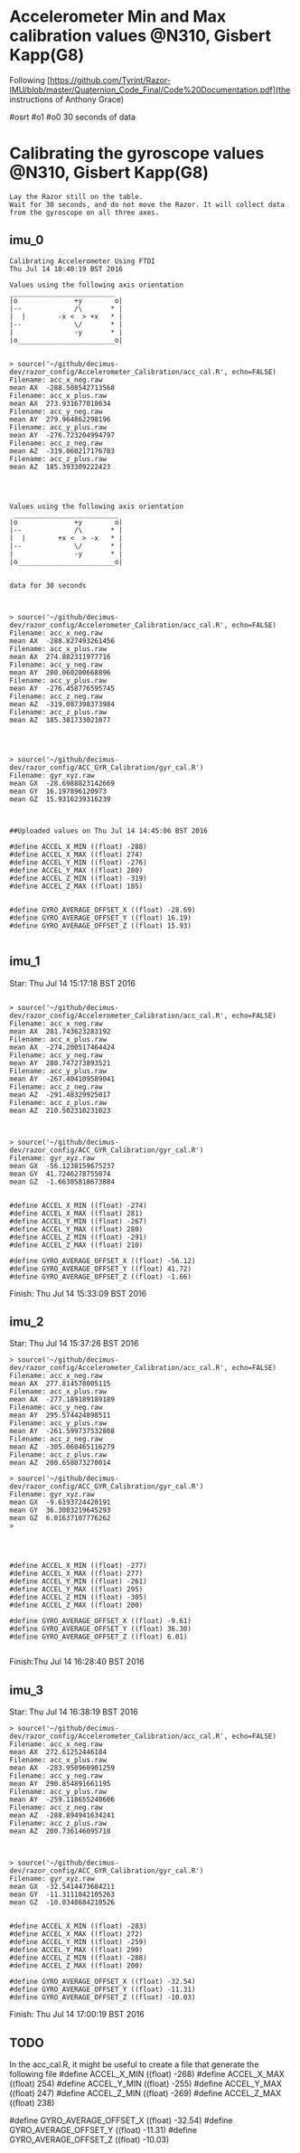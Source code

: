 
Accelerometer Min and Max calibration values @N310, Gisbert Kapp(G8)
====================================================================

Following [https://github.com/Tyrint/Razor-IMU/blob/master/Quaternion_Code_Final/Code%20Documentation.pdf](the instructions of Anthony Grace)




#osrt #o1 #o0
30 seconds of data


Calibrating the gyroscope values @N310, Gisbert Kapp(G8)
====================================================================
    Lay the Razor still on the table.  
    Wait for 30 seconds, and do not move the Razor. It will collect data from the gyroscope on all three axes.  


imu_0
---


```
Calibrating Accelerometer Using FTDI
Thu Jul 14 10:40:19 BST 2016

Values using the following axis orientation
__________________________
|o              +y        o|
|--             /\       * |
|  |        -x <  > +x   * |
|--             \/       * |
|               -y       * |
|o________________________o|


> source('~/github/decimus-dev/razor_config/Accelerometer_Calibration/acc_cal.R', echo=FALSE)
Filename: acc_x_neg.raw
mean AX  -288.508542713568
Filename: acc_x_plus.raw
mean AX  273.931677018634
Filename: acc_y_neg.raw
mean AY  279.964862298196
Filename: acc_y_plus.raw
mean AY  -276.723204994797
Filename: acc_z_neg.raw
mean AZ  -319.060217176703
Filename: acc_z_plus.raw
mean AZ  185.393309222423




Values using the following axis orientation
 __________________________
|o              +y        o|
|--             /\       * |
|  |        +x <  > -x   * |
|--             \/       * |
|               -y       * |
|o________________________o|


data for 30 seconds



> source('~/github/decimus-dev/razor_config/Accelerometer_Calibration/acc_cal.R', echo=FALSE)
Filename: acc_x_neg.raw
mean AX  -288.827493261456
Filename: acc_x_plus.raw
mean AX  274.882311977716
Filename: acc_y_neg.raw
mean AY  280.060200668896
Filename: acc_y_plus.raw
mean AY  -276.458776595745
Filename: acc_z_neg.raw
mean AZ  -319.087398373984
Filename: acc_z_plus.raw
mean AZ  185.381733021077




> source('~/github/decimus-dev/razor_config/ACC_GYR_Calibration/gyr_cal.R')
Filename: gyr_xyz.raw
mean GX  -28.6988823142669
mean GY  16.197896120973
mean GZ  15.9316239316239



```

```
##Uploaded values on Thu Jul 14 14:45:06 BST 2016

#define ACCEL_X_MIN ((float) -288)  
#define ACCEL_X_MAX ((float) 274)  
#define ACCEL_Y_MIN ((float) -276)  
#define ACCEL_Y_MAX ((float) 280)  
#define ACCEL_Z_MIN ((float) -319)  
#define ACCEL_Z_MAX ((float) 185)  


#define GYRO_AVERAGE_OFFSET_X ((float) -28.69)
#define GYRO_AVERAGE_OFFSET_Y ((float) 16.19)
#define GYRO_AVERAGE_OFFSET_Z ((float) 15.93)


```



imu_1
---

Star: Thu Jul 14 15:17:18 BST 2016




```

> source('~/github/decimus-dev/razor_config/Accelerometer_Calibration/acc_cal.R', echo=FALSE)
Filename: acc_x_neg.raw
mean AX  281.743623283192
Filename: acc_x_plus.raw
mean AX  -274.200517464424
Filename: acc_y_neg.raw
mean AY  280.747273893521
Filename: acc_y_plus.raw
mean AY  -267.404109589041
Filename: acc_z_neg.raw
mean AZ  -291.48329925017
Filename: acc_z_plus.raw
mean AZ  210.502310231023



> source('~/github/decimus-dev/razor_config/ACC_GYR_Calibration/gyr_cal.R')
Filename: gyr_xyz.raw
mean GX  -56.1238159675237
mean GY  41.7246278755074
mean GZ  -1.66305818673884


```

```
#define ACCEL_X_MIN ((float) -274)  
#define ACCEL_X_MAX ((float) 281)  
#define ACCEL_Y_MIN ((float) -267)  
#define ACCEL_Y_MAX ((float) 280)  
#define ACCEL_Z_MIN ((float) -291)  
#define ACCEL_Z_MAX ((float) 210)  

#define GYRO_AVERAGE_OFFSET_X ((float) -56.12)
#define GYRO_AVERAGE_OFFSET_Y ((float) 41.72)
#define GYRO_AVERAGE_OFFSET_Z ((float) -1.66)

```

Finish: Thu Jul 14 15:33:09 BST 2016





imu_2
---
Star: Thu Jul 14 15:37:26 BST 2016

```
> source('~/github/decimus-dev/razor_config/Accelerometer_Calibration/acc_cal.R', echo=FALSE)
Filename: acc_x_neg.raw
mean AX  277.814578005115
Filename: acc_x_plus.raw
mean AX  -277.189189189189
Filename: acc_y_neg.raw
mean AY  295.574424898511
Filename: acc_y_plus.raw
mean AY  -261.599737532808
Filename: acc_z_neg.raw
mean AZ  -305.060465116279
Filename: acc_z_plus.raw
mean AZ  200.658073270014

> source('~/github/decimus-dev/razor_config/ACC_GYR_Calibration/gyr_cal.R')
Filename: gyr_xyz.raw
mean GX  -9.6193724420191
mean GY  36.3083219645293
mean GZ  6.01637107776262
>

```

```



#define ACCEL_X_MIN ((float) -277)
#define ACCEL_X_MAX ((float) 277)
#define ACCEL_Y_MIN ((float) -261)
#define ACCEL_Y_MAX ((float) 295)
#define ACCEL_Z_MIN ((float) -305)
#define ACCEL_Z_MAX ((float) 200)

#define GYRO_AVERAGE_OFFSET_X ((float) -9.61)
#define GYRO_AVERAGE_OFFSET_Y ((float) 36.30)
#define GYRO_AVERAGE_OFFSET_Z ((float) 6.01)


```


Finish:Thu Jul 14 16:28:40 BST 2016








imu_3
---
Star: Thu Jul 14 16:38:19 BST 2016


```
> source('~/github/decimus-dev/razor_config/Accelerometer_Calibration/acc_cal.R', echo=FALSE)
Filename: acc_x_neg.raw
mean AX  272.61252446184
Filename: acc_x_plus.raw
mean AX  -283.950960901259
Filename: acc_y_neg.raw
mean AY  290.854891661195
Filename: acc_y_plus.raw
mean AY  -259.118655240606
Filename: acc_z_neg.raw
mean AZ  -288.894941634241
Filename: acc_z_plus.raw
mean AZ  200.736146095718



> source('~/github/decimus-dev/razor_config/ACC_GYR_Calibration/gyr_cal.R')
Filename: gyr_xyz.raw
mean GX  -32.5414473684211
mean GY  -11.3111842105263
mean GZ  -10.0348684210526


```


```
#define ACCEL_X_MIN ((float) -283)
#define ACCEL_X_MAX ((float) 272)
#define ACCEL_Y_MIN ((float) -259)
#define ACCEL_Y_MAX ((float) 290)
#define ACCEL_Z_MIN ((float) -288)
#define ACCEL_Z_MAX ((float) 200)

#define GYRO_AVERAGE_OFFSET_X ((float) -32.54)
#define GYRO_AVERAGE_OFFSET_Y ((float) -11.31)
#define GYRO_AVERAGE_OFFSET_Z ((float) -10.03)
```

Finish: Thu Jul 14 17:00:19 BST 2016













TODO
---

In the acc_cal.R, it might be useful to create a file that generate the following file
#define ACCEL_X_MIN ((float) -268)
#define ACCEL_X_MAX ((float) 254)
#define ACCEL_Y_MIN ((float) -255)
#define ACCEL_Y_MAX ((float) 247)
#define ACCEL_Z_MIN ((float) -269)
#define ACCEL_Z_MAX ((float) 238)



#define GYRO_AVERAGE_OFFSET_X ((float) -32.54)
#define GYRO_AVERAGE_OFFSET_Y ((float) -11.31)
#define GYRO_AVERAGE_OFFSET_Z ((float) -10.03)
